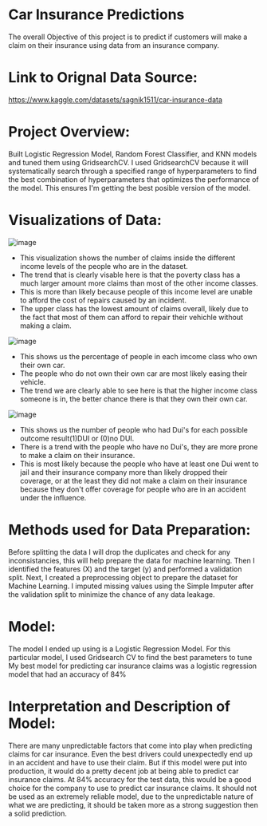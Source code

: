 # Car Insurance Predictions

The overall Objective of this project is to predict if customers will make a claim on their insurance using data from an insurance company.

# Link to Orignal Data Source:

https://www.kaggle.com/datasets/sagnik1511/car-insurance-data

# Project Overview:

Built Logistic Regression Model, Random Forest Classifier, and KNN models and tuned them using GridsearchCV. I used GridsearchCV because it will systematically search through a specified range of hyperparameters to find the best combination of hyperparameters that optimizes the performance of the model. This ensures I'm getting the best posible version of the model.

# Visualizations of Data:

![image](https://user-images.githubusercontent.com/117705408/235288525-e42d9266-b5a4-45b1-ad6d-37d6ed45391f.png)


- This visualization shows the number of claims inside the different income levels of the people who are in the dataset.
- The trend that is clearly visable here is that the poverty class has a much larger amount more claims than most of the other income classes.
- This is more than likely because people of this income level are unable to afford the cost of repairs caused by an incident.
- The upper class has the lowest amount of claims overall, likely due to the fact that most of them can afford to repair their vehichle without making a claim.

![image](https://user-images.githubusercontent.com/117705408/235288620-b20db775-d794-423f-a355-de8a6abcbf58.png)

- This shows us the percentage of people in each imcome class who own their own car.
- The people who do not own their own car are most likely easing their vehicle.
- The trend we are clearly able to see here is that the higher income class someone is in, the better chance there is that they own their own car.

![image](https://user-images.githubusercontent.com/117705408/235288673-e73b3dcc-3388-4a79-a9e2-e3c325d6bfdb.png)

- This shows us the number of people who had Dui's for each possible outcome result(1)DUI or (0)no DUI.
- There is a trend with the people who have no Dui's, they are more prone to make a claim on their insurance. 
- This is most likely because the people who have at least one Dui went to jail and their insurance company more than likely dropped their coverage, or at the least they did not make a claim on their insurance because they don't offer coverage for people who are in an accident under the influence.

# Methods used for Data Preparation:

Before splitting the data I will drop the duplicates and check for any inconsistancies, this will help prepare the data for machine learning. Then I identified the features (X) and the target (y) and performed a validation split. Next, I created a preprocessing object to prepare the dataset for Machine Learning. I imputed missing values using the Simple Imputer after the validation split to minimize the chance of any data leakage.

# Model:
The model I ended up using is a Logistic Regression Model. For this particular model, I used Gridsearch CV to find the best parameters to tune
My best model for predicting car insurance claims was a logistic regression model that had an accuracy of 84%


# Interpretation and Description of Model:
There are many unpredictable factors that come into play when predicting claims for car insurance. Even the best drivers could unexpectedly end up in an accident and have to use their claim. But if this model were put into production, it would do a pretty decent job at being able to predict car insurance claims. At 84% accuracy for the test data, this would be a good choice for the company to use to predict car insurance claims. It should not be used as an extremely reliable model, due to the unpredictable nature of what we are predicting, it should be taken more as a strong suggestion then a solid prediction.
